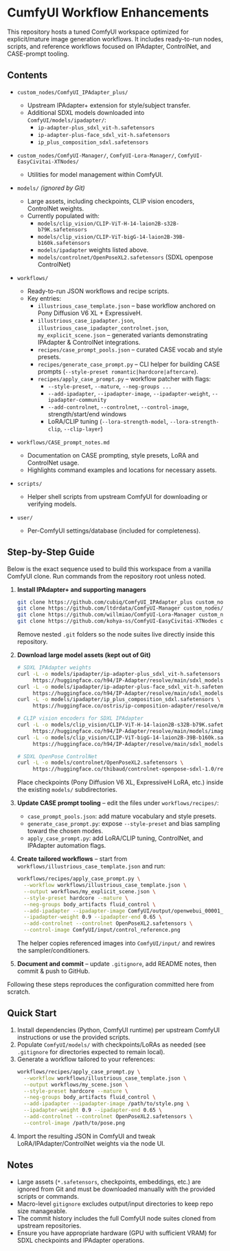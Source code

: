 # CumfyUI Workflow Enhancements

This repository hosts a tuned ComfyUI workspace optimized for explicit/mature image generation workflows. It includes ready-to-run nodes, scripts, and reference workflows focused on IPAdapter, ControlNet, and CASE-prompt tooling.

## Contents

- `custom_nodes/ComfyUI_IPAdapter_plus/`
  - Upstream IPAdapter+ extension for style/subject transfer.
  - Additional SDXL models downloaded into `ComfyUI/models/ipadapter/`:
    - `ip-adapter-plus_sdxl_vit-h.safetensors`
    - `ip-adapter-plus-face_sdxl_vit-h.safetensors`
    - `ip_plus_composition_sdxl.safetensors`
- `custom_nodes/ComfyUI-Manager/`, `ComfyUI-Lora-Manager/`, `ComfyUI-EasyCivitai-XTNodes/`
  - Utilities for model management within ComfyUI.

- `models/` *(ignored by Git)*
  - Large assets, including checkpoints, CLIP vision encoders, ControlNet weights.
  - Currently populated with:
    - `models/clip_vision/CLIP-ViT-H-14-laion2B-s32B-b79K.safetensors`
    - `models/clip_vision/CLIP-ViT-bigG-14-laion2B-39B-b160k.safetensors`
    - `models/ipadapter` weights listed above.
    - `models/controlnet/OpenPoseXL2.safetensors` (SDXL openpose ControlNet)

- `workflows/`
  - Ready-to-run JSON workflows and recipe scripts.
  - Key entries:
    - `illustrious_case_template.json` – base workflow anchored on Pony Diffusion V6 XL + ExpressiveH.
    - `illustrious_case_ipadapter.json`, `illustrious_case_ipadapter_controlnet.json`, `my_explicit_scene.json` – generated variants demonstrating IPAdapter & ControlNet integrations.
    - `recipes/case_prompt_pools.json` – curated CASE vocab and style presets.
    - `recipes/generate_case_prompt.py` – CLI helper for building CASE prompts (`--style-preset romantic|hardcore|aftercare`).
    - `recipes/apply_case_prompt.py` – workflow patcher with flags:
      - `--style-preset`, `--mature`, `--neg-groups ...`
      - `--add-ipadapter`, `--ipadapter-image`, `--ipadapter-weight`, `--ipadapter-community`
      - `--add-controlnet`, `--controlnet`, `--control-image`, strength/start/end windows
      - LoRA/CLIP tuning (`--lora-strength-model`, `--lora-strength-clip`, `--clip-layer`)

- `workflows/CASE_prompt_notes.md`
  - Documentation on CASE prompting, style presets, LoRA and ControlNet usage.
  - Highlights command examples and locations for necessary assets.

- `scripts/`
  - Helper shell scripts from upstream ComfyUI for downloading or verifying models.

- `user/`
  - Per-ComfyUI settings/database (included for completeness).

## Step-by-Step Guide

Below is the exact sequence used to build this workspace from a vanilla ComfyUI clone. Run commands from the repository root unless noted.

1. **Install IPAdapter+ and supporting managers**
   ```bash
   git clone https://github.com/cubiq/ComfyUI_IPAdapter_plus custom_nodes/ComfyUI_IPAdapter_plus
   git clone https://github.com/ltdrdata/ComfyUI-Manager custom_nodes/ComfyUI-Manager
   git clone https://github.com/willmiao/ComfyUI-Lora-Manager custom_nodes/ComfyUI-Lora-Manager
   git clone https://github.com/kohya-ss/ComfyUI-EasyCivitai-XTNodes custom_nodes/ComfyUI-EasyCivitai-XTNodes
   ```
   Remove nested `.git` folders so the node suites live directly inside this repository.

2. **Download large model assets (kept out of Git)**
   ```bash
   # SDXL IPAdapter weights
   curl -L -o models/ipadapter/ip-adapter-plus_sdxl_vit-h.safetensors \
        https://huggingface.co/h94/IP-Adapter/resolve/main/sdxl_models/ip-adapter-plus_sdxl_vit-h.safetensors
   curl -L -o models/ipadapter/ip-adapter-plus-face_sdxl_vit-h.safetensors \
        https://huggingface.co/h94/IP-Adapter/resolve/main/sdxl_models/ip-adapter-plus-face_sdxl_vit-h.safetensors
   curl -L -o models/ipadapter/ip_plus_composition_sdxl.safetensors \
        https://huggingface.co/ostris/ip-composition-adapter/resolve/main/ip_plus_composition_sdxl.safetensors

   # CLIP vision encoders for SDXL IPAdapter
   curl -L -o models/clip_vision/CLIP-ViT-H-14-laion2B-s32B-b79K.safetensors \
        https://huggingface.co/h94/IP-Adapter/resolve/main/models/image_encoder/model.safetensors
   curl -L -o models/clip_vision/CLIP-ViT-bigG-14-laion2B-39B-b160k.safetensors \
        https://huggingface.co/h94/IP-Adapter/resolve/main/sdxl_models/image_encoder/model.safetensors

   # SDXL OpenPose ControlNet
   curl -L -o models/controlnet/OpenPoseXL2.safetensors \
        https://huggingface.co/thibaud/controlnet-openpose-sdxl-1.0/resolve/main/OpenPoseXL2.safetensors
   ```
   Place checkpoints (Pony Diffusion V6 XL, ExpressiveH LoRA, etc.) inside the existing `models/` subdirectories.

3. **Update CASE prompt tooling** – edit the files under `workflows/recipes/`:
   - `case_prompt_pools.json`: add mature vocabulary and style presets.
   - `generate_case_prompt.py`: expose `--style-preset` and bias sampling toward the chosen modes.
   - `apply_case_prompt.py`: add LoRA/CLIP tuning, ControlNet, and IPAdapter automation flags.

4. **Create tailored workflows** – start from `workflows/illustrious_case_template.json` and run:
   ```bash
   workflows/recipes/apply_case_prompt.py \
     --workflow workflows/illustrious_case_template.json \
     --output workflows/my_explicit_scene.json \
     --style-preset hardcore --mature \
     --neg-groups body_artifacts fluid_control \
     --add-ipadapter --ipadapter-image ComfyUI/output/openwebui_00001_.png \
     --ipadapter-weight 0.9 --ipadapter-end 0.65 \
     --add-controlnet --controlnet OpenPoseXL2.safetensors \
     --control-image ComfyUI/input/control_reference.png
   ```
   The helper copies referenced images into `ComfyUI/input/` and rewires the sampler/conditioners.

5. **Document and commit** – update `.gitignore`, add README notes, then commit & push to GitHub.

Following these steps reproduces the configuration committed here from scratch.

## Quick Start

1. Install dependencies (Python, ComfyUI runtime) per upstream ComfyUI instructions or use the provided scripts.
2. Populate `ComfyUI/models/` with checkpoints/LoRAs as needed (see `.gitignore` for directories expected to remain local).
3. Generate a workflow tailored to your references:
   ```bash
   workflows/recipes/apply_case_prompt.py \
     --workflow workflows/illustrious_case_template.json \
     --output workflows/my_scene.json \
     --style-preset hardcore --mature \
     --neg-groups body_artifacts fluid_control \
     --add-ipadapter --ipadapter-image /path/to/style.png \
     --ipadapter-weight 0.9 --ipadapter-end 0.65 \
     --add-controlnet --controlnet OpenPoseXL2.safetensors \
     --control-image /path/to/pose.png
   ```
4. Import the resulting JSON in ComfyUI and tweak LoRA/IPAdapter/ControlNet weights via the node UI.

## Notes

- Large assets (`*.safetensors`, checkpoints, embeddings, etc.) are ignored from Git and must be downloaded manually with the provided scripts or commands.
- Macro-level `gitignore` excludes output/input directories to keep repo size manageable.
- The commit history includes the full ComfyUI node suites cloned from upstream repositories.
- Ensure you have appropriate hardware (GPU with sufficient VRAM) for SDXL checkpoints and IPAdapter operations.

